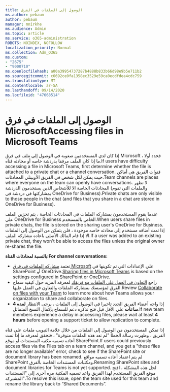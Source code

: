 ```yaml
---
title: الوصول إلى الملفات في الفرق
ms.author: pebaum
author: pebaum
manager: mnirkhe
ms.audience: Admin
ms.topic: article
ms.service: o365-administration
ROBOTS: NOINDEX, NOFOLLOW
localization_priority: Normal
ms.collection: Adm_O365
ms.custom:
- "2675"
- "9000710"
ms.openlocfilehash: a00a39954737287b4888b833b66d98e9b5e711b2
ms.sourcegitcommit: c6692ce0fa1358ec3529e59ca0ecdfdea4cdc759
ms.translationtype: MT
ms.contentlocale: ar-SA
ms.lasthandoff: 09/14/2020
ms.locfileid: "47668514"
---
```

# <a name="accessing-files-in-microsoft-teams"></a><span data-ttu-id="2489f-102">الوصول إلى الملفات في فرق Microsoft</span><span class="sxs-lookup"><span data-stu-id="2489f-102">Accessing files in Microsoft Teams</span></span>

<span data-ttu-id="2489f-103">إذا كان لدي المستخدمين صعوبة في الوصول إلى ملف في فرق Microsoft ، فحدد أولا ما إذا كان الملف مرفقا بدردشة خاصه أو محادثه قناه.</span><span class="sxs-lookup"><span data-stu-id="2489f-103">If users have difficulty accessing a file in Microsoft Teams, first determine whether the file is attached to a private chat or a channel conversation.</span></span> <span data-ttu-id="2489f-104">قنوات الفريق هي أماكن حيث يمكن لكل شخص في الفريق الأوبينلي المحادثات.</span><span class="sxs-lookup"><span data-stu-id="2489f-104">Team channels are places where everyone on the team can openly have conversations.</span></span> <span data-ttu-id="2489f-105">لا تظهر المحادثات الخاصة الا للأشخاص الذين يستخدمون الدردشة (والملفات التي تقوم بمشاركتها في دردشة في OneDrive for Business).</span><span class="sxs-lookup"><span data-stu-id="2489f-105">Private chats are only visible to those people in the chat (and files that you share in a chat are stored in OneDrive for Business).</span></span>

<span data-ttu-id="2489f-106">عندما يقوم المستخدمون بمشاركه الملفات في المحادثات الخاصة ، يتم تخزين الملف علي OneDrive for Business الخاص بالمستخدم.</span><span class="sxs-lookup"><span data-stu-id="2489f-106">When users share files in private chats, the file is stored on the sharing user's OneDrive for Business.</span></span> <span data-ttu-id="2489f-107">إذا تمت أضافه مستخدم إلى محادثه خاصه موجودة ، فلن يتمكن من الوصول إلى الملفات الا إذا قام المالك الأصلي باعاده مشاركه الملف.</span><span class="sxs-lookup"><span data-stu-id="2489f-107">If a user was added to an existing private chat, they won't be able to access the files unless the original owner re-shares the file.</span></span>    

<span data-ttu-id="2489f-108">**بالنسبة لمحادثات القناة:**</span><span class="sxs-lookup"><span data-stu-id="2489f-108">**For channel conversations:**</span></span>

- <span data-ttu-id="2489f-109">تعتمد [مشاركه الملفات في فرق Microsoft](https://docs.microsoft.com/MicrosoftTeams/sharing-files-in-teams) علي الإعدادات التي تم تكوينها في SharePoint أو OneDrive.</span><span class="sxs-lookup"><span data-stu-id="2489f-109">[Sharing files in Microsoft Teams](https://docs.microsoft.com/MicrosoftTeams/sharing-files-in-teams) is based on the settings configured in SharePoint or OneDrive.</span></span> 
- <span data-ttu-id="2489f-110">راجع [التعاون في العمل علي الملفات مع فريقك](https://support.office.com/article/Collaborate-on-files-with-your-Team-9b200289-dbac-4823-85bd-628a5c7bb0ae) لمعرفه المزيد حول كيفيه سماح الفرق لمؤسسك بمشاركه الملفات والتعاون في العمل عليها.</span><span class="sxs-lookup"><span data-stu-id="2489f-110">Review [Collaborate on files with your Team](https://support.office.com/article/Collaborate-on-files-with-your-Team-9b200289-dbac-4823-85bd-628a5c7bb0ae) to learn more about how Teams allows your organization to share and collaborate on files.</span></span> 
- <span data-ttu-id="2489f-111">إذا واجه أعضاء الفريق الجدد تاخيرا في الوصول إلى الملفات ، يرجى الانتظار **لمده 4 ساعات** علي الأقل قبل فتح تذكره دعم للسماح بإكمال النسخ المتماثل.</span><span class="sxs-lookup"><span data-stu-id="2489f-111">If new team members experience a delay in accessing files, please wait at least **4 hours** before opening a support ticket to allow replication to complete.</span></span> 

<span data-ttu-id="2489f-112">إذا تمكن المستخدمون من الوصول إلى الملفات من خلال علامة التبويب ملفات علي قناه الفريق ، وظهرت رسالة الخطا "لم تعد هذه الملفات متوفرة" ، فتحقق لمعرفه ما إذا تمت أعاده تسميه مكتبه المستندات أو موقع SharePoint.</span><span class="sxs-lookup"><span data-stu-id="2489f-112">If users could previously access files via the Files tab on a team channel, and you get a "these files are no longer available" error, check to see if the SharePoint site or document library has been renamed.</span></span> <span data-ttu-id="2489f-113">لم يتم اعتماد أعاده تسميه مواقع SharePoint ومكتبات المستندات الخاصة بالفرق.</span><span class="sxs-lookup"><span data-stu-id="2489f-113">Renaming SharePoint sites and document libraries for Teams is not yet supported.</span></span> <span data-ttu-id="2489f-114">لحل هذه المشكلة ، افتح موقع الفريق المستخدم لهذا الفريق واعد تسميه المكتبة مره أخرى إلى "المستندات المشتركة".</span><span class="sxs-lookup"><span data-stu-id="2489f-114">To resolve this issue, open the team site used for this team and rename the library back to “Shared Documents”.</span></span>